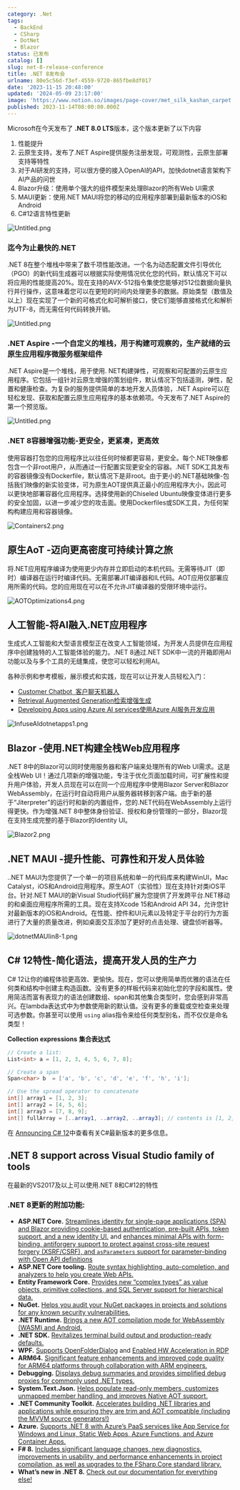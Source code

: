 ```yaml
---
category: .Net
tags:
  - BackEnd
  - CSharp
  - DotNet
  - Blazor
status: 已发布
catalog: []
slug: net-8-release-conference
title: .NET 8发布会
urlname: 80e5c56d-f3ef-4559-9720-865fbe8df017
date: '2023-11-15 20:48:00'
updated: '2024-05-09 23:17:00'
image: 'https://www.notion.so/images/page-cover/met_silk_kashan_carpet.jpg'
published: 2023-11-14T08:00:00.000Z
---
```


Microsoft在今天发布了 **.NET 8.0 LTS**版本，这个版本更新了以下内容

1. 性能提升
2. 云原生支持，发布了.NET Aspire提供服务注册发现，可观测性，云原生部署支持等特性
3. 对于AI研发的支持，可以很方便的接入OpenAI的API，加快dotnet语言架构下AI产品的问世
4. Blazor升级：使用单个强大的组件模型来处理Blazor的所有Web UI需求
5. MAUI更新：使用.NET MAUI将您的移动的应用程序部署到最新版本的iOS和Android
6. C#12语言特性更新

![Untitled.png](https://prod-files-secure.s3.us-west-2.amazonaws.com/5d24fe63-e567-4804-86f9-9fdc62e13082/10cda029-65af-4ea7-b30e-605b2d9e6c57/Untitled.png?X-Amz-Algorithm=AWS4-HMAC-SHA256&X-Amz-Content-Sha256=UNSIGNED-PAYLOAD&X-Amz-Credential=ASIAZI2LB4665DUSYWKP%2F20250212%2Fus-west-2%2Fs3%2Faws4_request&X-Amz-Date=20250212T053735Z&X-Amz-Expires=3600&X-Amz-Security-Token=IQoJb3JpZ2luX2VjEMn%2F%2F%2F%2F%2F%2F%2F%2F%2F%2FwEaCXVzLXdlc3QtMiJGMEQCIC9ZzwTjKm4g7VV6jgFTVl6enh%2FHO9DMp94dWPOcm8l9AiA7PrB4Ts%2F2XAAwgcQ%2BaxMnIy6iemguRukVXGZ1DhPtdiqIBAji%2F%2F%2F%2F%2F%2F%2F%2F%2F%2F8BEAAaDDYzNzQyMzE4MzgwNSIMU3yFQMJ9B4Til5tkKtwDbo0YU0YM5QdTo4fm0xU2SdQgSaz6PhfoRFtZXoooYxgoFLTtS2xEqS9hXOmh6ymP6fESFC55WALQ0Tv4I5aUgiqovXtULOhu6FeWAWaSQIJqrf35aSxR8rd02m8Mt8xj5pIaLEP2nVMC%2FsgeZMAXPLYq9eB8uwi6%2BLxFKIOuQ%2B2%2FEz88KHUk0eirU95n4P3sD%2BVhjw9xQKG%2BhSDMEfYbAC3EUQ3UMQgAe6cGJEX8%2FTsg%2B%2BzEsOy00WxlVyWwCKbke1CzwQp6ETszLPPr4zP8ARnuzV%2BGQwZ1%2FfnW3Xhrfje%2F8z5HoKNRCgDwGHtEuAh5E5SHBRTe9YWS%2BaG5Q0uSLxgoNCOhft5PGTbmW2l8zPskZiTu0T%2BUO%2FCLdsRjvCVPKWn4Eells7fJQJURSMetMJ9f3mEXakZIxxyadkd8XhV70cfVB8T%2BxH%2FdAh4p74ujUMQwiXJRNNiSjE%2FJWzvcGWYoiY1osnilimjotpph7zDkv5WOXTDzOJYW9C%2FA1yfxSSLxCmYzcDo%2BEbrEURLrdtFJMB64pdaZ2pNRUyz0kczPIkLXa0UBZintjoAkrq3W0G0gnNS3STydSvxfT%2FAXBk6k7vARnlGywKb5M5nT%2Fg38Z2FisKAfRBS5uG0w2eevvQY6pgGqdInlpVagMH1Y0%2Bxzotb1b%2FRG2fUOIvOstwVjdIdJpdAA3LmkirnRM9EvQbWbph6n%2B2is3cbXPWdyNflcHvj1rZtv%2BFdyb4XcQF4xrbm51LxuVxCsLd9ROUhOOhDiY9MefhYWswAwtuNOHRUoVtJ6OCfUweQrfj%2F3yRpnSxa%2FiWg5gVCel8iV7IJfikvWQ9%2Ff6bsPlsA93qH0LuGwXTKNGS03VdJK&X-Amz-Signature=88e0e9e09f97dbe327f515035ebcc4b1ab530a40bc9845c6522a82e4563de6d8&X-Amz-SignedHeaders=host&x-id=GetObject)


### **迄今为止最快的.NET**


.NET 8在整个堆栈中带来了数千项性能改进。一个名为动态配置文件引导优化（PGO）的新代码生成器可以根据实际使用情况优化您的代码，默认情况下可以将应用的性能提高20%。现在支持的AVX-512指令集使您能够对512位数据向量执行并行操作，这意味着您可以在更短的时间内处理更多的数据。原始类型（数值及以上）现在实现了一个新的可格式化和可解析接口，使它们能够直接格式化和解析为UTF-8，而无需任何代码转换开销。


![Untitled.png](https://prod-files-secure.s3.us-west-2.amazonaws.com/5d24fe63-e567-4804-86f9-9fdc62e13082/edcbf140-d619-4389-a4a6-f97c113ab9f2/Untitled.png?X-Amz-Algorithm=AWS4-HMAC-SHA256&X-Amz-Content-Sha256=UNSIGNED-PAYLOAD&X-Amz-Credential=ASIAZI2LB4665DUSYWKP%2F20250212%2Fus-west-2%2Fs3%2Faws4_request&X-Amz-Date=20250212T053735Z&X-Amz-Expires=3600&X-Amz-Security-Token=IQoJb3JpZ2luX2VjEMn%2F%2F%2F%2F%2F%2F%2F%2F%2F%2FwEaCXVzLXdlc3QtMiJGMEQCIC9ZzwTjKm4g7VV6jgFTVl6enh%2FHO9DMp94dWPOcm8l9AiA7PrB4Ts%2F2XAAwgcQ%2BaxMnIy6iemguRukVXGZ1DhPtdiqIBAji%2F%2F%2F%2F%2F%2F%2F%2F%2F%2F8BEAAaDDYzNzQyMzE4MzgwNSIMU3yFQMJ9B4Til5tkKtwDbo0YU0YM5QdTo4fm0xU2SdQgSaz6PhfoRFtZXoooYxgoFLTtS2xEqS9hXOmh6ymP6fESFC55WALQ0Tv4I5aUgiqovXtULOhu6FeWAWaSQIJqrf35aSxR8rd02m8Mt8xj5pIaLEP2nVMC%2FsgeZMAXPLYq9eB8uwi6%2BLxFKIOuQ%2B2%2FEz88KHUk0eirU95n4P3sD%2BVhjw9xQKG%2BhSDMEfYbAC3EUQ3UMQgAe6cGJEX8%2FTsg%2B%2BzEsOy00WxlVyWwCKbke1CzwQp6ETszLPPr4zP8ARnuzV%2BGQwZ1%2FfnW3Xhrfje%2F8z5HoKNRCgDwGHtEuAh5E5SHBRTe9YWS%2BaG5Q0uSLxgoNCOhft5PGTbmW2l8zPskZiTu0T%2BUO%2FCLdsRjvCVPKWn4Eells7fJQJURSMetMJ9f3mEXakZIxxyadkd8XhV70cfVB8T%2BxH%2FdAh4p74ujUMQwiXJRNNiSjE%2FJWzvcGWYoiY1osnilimjotpph7zDkv5WOXTDzOJYW9C%2FA1yfxSSLxCmYzcDo%2BEbrEURLrdtFJMB64pdaZ2pNRUyz0kczPIkLXa0UBZintjoAkrq3W0G0gnNS3STydSvxfT%2FAXBk6k7vARnlGywKb5M5nT%2Fg38Z2FisKAfRBS5uG0w2eevvQY6pgGqdInlpVagMH1Y0%2Bxzotb1b%2FRG2fUOIvOstwVjdIdJpdAA3LmkirnRM9EvQbWbph6n%2B2is3cbXPWdyNflcHvj1rZtv%2BFdyb4XcQF4xrbm51LxuVxCsLd9ROUhOOhDiY9MefhYWswAwtuNOHRUoVtJ6OCfUweQrfj%2F3yRpnSxa%2FiWg5gVCel8iV7IJfikvWQ9%2Ff6bsPlsA93qH0LuGwXTKNGS03VdJK&X-Amz-Signature=641e32da475ea22dfce538efb67ec7fbbac0a1c98ca167cb3aca92fe8187bcf1&X-Amz-SignedHeaders=host&x-id=GetObject)


### **.NET Aspire -一个自定义的堆栈，用于构建可观察的，生产就绪的云原生应用程序微服务框架组件**


.NET Aspire是一个堆栈，用于使用. NET构建弹性，可观察和可配置的云原生应用程序。它包括一组针对云原生增强的策划组件，默认情况下包括遥测，弹性，配置和健康检查。为复杂的服务提供简单的本地开发人员体验，.NET Aspire可以在轻松发现、获取和配置云原生应用程序的基本依赖项。今天发布了.NET Aspire的第一个预览版。


![Untitled.png](https://prod-files-secure.s3.us-west-2.amazonaws.com/5d24fe63-e567-4804-86f9-9fdc62e13082/ff6a34d3-ac25-412d-9204-a7263d00528f/Untitled.png?X-Amz-Algorithm=AWS4-HMAC-SHA256&X-Amz-Content-Sha256=UNSIGNED-PAYLOAD&X-Amz-Credential=ASIAZI2LB4665DUSYWKP%2F20250212%2Fus-west-2%2Fs3%2Faws4_request&X-Amz-Date=20250212T053735Z&X-Amz-Expires=3600&X-Amz-Security-Token=IQoJb3JpZ2luX2VjEMn%2F%2F%2F%2F%2F%2F%2F%2F%2F%2FwEaCXVzLXdlc3QtMiJGMEQCIC9ZzwTjKm4g7VV6jgFTVl6enh%2FHO9DMp94dWPOcm8l9AiA7PrB4Ts%2F2XAAwgcQ%2BaxMnIy6iemguRukVXGZ1DhPtdiqIBAji%2F%2F%2F%2F%2F%2F%2F%2F%2F%2F8BEAAaDDYzNzQyMzE4MzgwNSIMU3yFQMJ9B4Til5tkKtwDbo0YU0YM5QdTo4fm0xU2SdQgSaz6PhfoRFtZXoooYxgoFLTtS2xEqS9hXOmh6ymP6fESFC55WALQ0Tv4I5aUgiqovXtULOhu6FeWAWaSQIJqrf35aSxR8rd02m8Mt8xj5pIaLEP2nVMC%2FsgeZMAXPLYq9eB8uwi6%2BLxFKIOuQ%2B2%2FEz88KHUk0eirU95n4P3sD%2BVhjw9xQKG%2BhSDMEfYbAC3EUQ3UMQgAe6cGJEX8%2FTsg%2B%2BzEsOy00WxlVyWwCKbke1CzwQp6ETszLPPr4zP8ARnuzV%2BGQwZ1%2FfnW3Xhrfje%2F8z5HoKNRCgDwGHtEuAh5E5SHBRTe9YWS%2BaG5Q0uSLxgoNCOhft5PGTbmW2l8zPskZiTu0T%2BUO%2FCLdsRjvCVPKWn4Eells7fJQJURSMetMJ9f3mEXakZIxxyadkd8XhV70cfVB8T%2BxH%2FdAh4p74ujUMQwiXJRNNiSjE%2FJWzvcGWYoiY1osnilimjotpph7zDkv5WOXTDzOJYW9C%2FA1yfxSSLxCmYzcDo%2BEbrEURLrdtFJMB64pdaZ2pNRUyz0kczPIkLXa0UBZintjoAkrq3W0G0gnNS3STydSvxfT%2FAXBk6k7vARnlGywKb5M5nT%2Fg38Z2FisKAfRBS5uG0w2eevvQY6pgGqdInlpVagMH1Y0%2Bxzotb1b%2FRG2fUOIvOstwVjdIdJpdAA3LmkirnRM9EvQbWbph6n%2B2is3cbXPWdyNflcHvj1rZtv%2BFdyb4XcQF4xrbm51LxuVxCsLd9ROUhOOhDiY9MefhYWswAwtuNOHRUoVtJ6OCfUweQrfj%2F3yRpnSxa%2FiWg5gVCel8iV7IJfikvWQ9%2Ff6bsPlsA93qH0LuGwXTKNGS03VdJK&X-Amz-Signature=a1b8de97c59ac6e656cf202c41905d32770c34a94cf2363c4b6178f6c516adc3&X-Amz-SignedHeaders=host&x-id=GetObject)


### **.NET 8容器增强功能-更安全，更紧凑，更高效**


使用容器打包您的应用程序比以往任何时候都更容易，更安全。每个.NET映像都包含一个非root用户，从而通过一行配置实现更安全的容器。.NET SDK工具发布的容器镜像没有Dockerfile，默认情况下是非root。由于更小的.NET基础映像-包括我们映像的新实验变体，可为原生AOT提供真正最小的应用程序大小，因此可以更快地部署容器化应用程序。选择使用新的Chiseled Ubuntu映像变体进行更多的安全加固，以进一步减少您的攻击面。使用Dockerfiles或SDK工具，为任何架构构建应用和容器镜像。


![Containers2.png](https://devblogs.microsoft.com/dotnet/wp-content/uploads/sites/10/2023/11/Containers2.png)


## 原生AoT -迈向更高密度可持续计算之旅


将.NET应用程序编译为使用更少内存并立即启动的本机代码。无需等待JIT（即时）编译器在运行时编译代码。无需部署JIT编译器和IL代码。AOT应用仅部署应用所需的代码。您的应用现在可以在不允许JIT编译器的受限环境中运行。


![AOTOptimizations4.png](https://devblogs.microsoft.com/dotnet/wp-content/uploads/sites/10/2023/11/AOTOptimizations4.png)


## 人工智能-将AI融入.NET应用程序


生成式人工智能和大型语言模型正在改变人工智能领域，为开发人员提供在应用程序中创建独特的人工智能体验的能力。.NET 8通过.NET SDK中一流的开箱即用AI功能以及与多个工具的无缝集成，使您可以轻松利用AI。


各种示例和参考模板，展示模式和实践，现在可以让开发人员轻松入门：

- [Customer Chatbot](https://github.com/dotnet/eShop)[ ](https://github.com/dotnet/eShop)[ 客户聊天机器人](https://github.com/dotnet/eShop)
- [Retrieval Augmented Generation](https://github.com/Azure-Samples/azure-search-openai-demo-csharp)[检索增强生成](https://github.com/Azure-Samples/azure-search-openai-demo-csharp)
- [Developing Apps using Azure AI services](https://devblogs.microsoft.com/dotnet/demystifying-retrieval-augmented-generation-with-dotnet/)[使用Azure AI服务开发应用](https://devblogs.microsoft.com/dotnet/demystifying-retrieval-augmented-generation-with-dotnet/)

![InfuseAIdotnetapps1.png](https://devblogs.microsoft.com/dotnet/wp-content/uploads/sites/10/2023/11/InfuseAIdotnetapps1.png)


## Blazor -使用.NET构建全栈Web应用程序


.NET 8中的Blazor可以同时使用服务器和客户端来处理所有的Web UI需求。这是全栈Web UI！通过几项新的增强功能，专注于优化页面加载时间，可扩展性和提升用户体验，开发人员现在可以在同一个应用程序中使用Blazor Server和Blazor WebAssembly，在运行时自动将用户从服务器转移到客户端。由于新的基于“Jiterpreter”的运行时和新的内置组件，您的.NET代码在WebAssembly上运行得更快。作为增强.NET 8中整体身份验证、授权和身份管理的一部分，Blazor现在支持生成完整的基于Blazor的Identity UI。


![Blazor2.png](https://devblogs.microsoft.com/dotnet/wp-content/uploads/sites/10/2023/11/Blazor2.png)


## .NET MAUI -提升性能、可靠性和开发人员体验


..NET MAUI为您提供了一个单一的项目系统和单一的代码库来构建WinUI，Mac Catalyst，iOS和Android应用程序。原生AOT（实验性）现在支持针对类iOS平台。针对.NET MAUI的新Visual Studio代码扩展为您提供了开发跨平台.NET移动的和桌面应用程序所需的工具。现在支持Xcode 15和Android API 34，允许您针对最新版本的iOS和Android。在性能、控件和UI元素以及特定于平台的行为方面进行了大量的质量改进，例如桌面交互添加了更好的点击处理、键盘侦听器等。


![dotnetMAUIin8-1.png](https://devblogs.microsoft.com/dotnet/wp-content/uploads/sites/10/2023/11/dotnetMAUIin8-1.png)


## C# 12特性-简化语法，提高开发人员的生产力


C# 12让你的编程体验更高效、更愉快。现在，您可以使用简单而优雅的语法在任何类和结构中创建主构造函数。没有更多的样板代码来初始化您的字段和属性。使用简洁而富有表现力的语法创建数组、span和其他集合类型时，您会感到非常高兴。在lambda表达式中为参数使用新的默认值。没有更多的重载或空检查来处理可选参数。你甚至可以使用 `using` alias指令来给任何类型别名，而不仅仅是命名类型！


**Collection expressions** **集合表达式**


```c#
// Create a list:
List<int> a = [1, 2, 3, 4, 5, 6, 7, 8];

// Create a span
Span<char> b  = ['a', 'b', 'c', 'd', 'e', 'f', 'h', 'i'];

// Use the spread operator to concatenate
int[] array1 = [1, 2, 3];
int[] array2 = [4, 5, 6];
int[] array3 = [7, 8, 9];
int[] fullArray = [..array1, ..array2, ..array3]; // contents is [1, 2, 3, 4, 5, 6, 7, 8, 9]
```


在 [Announcing C# 12](https://devblogs.microsoft.com/dotnet/announcing-csharp-12)中查看有关C#最新版本的更多信息。


## .NET 8 support across Visual Studio family of tools


在最新的VS2017及以上可以使用.NET 8和C#12的特性


### .NET 8更新的附加功能:

- **ASP.NET Core.** [Streamlines identity for single-page applications (SPA) and Blazor providing cookie-based authentication, pre-built APIs, token support, and a new identity UI.](https://devblogs.microsoft.com/dotnet/whats-new-with-identity-in-dotnet-8/) and [enhances minimal APIs with form-binding, antiforgery support to protect against cross-site request forgery (XSRF/CSRF), and ](https://learn.microsoft.com/aspnet/core/release-notes/aspnetcore-8.0#minimal-apis)[`asParameters`](https://learn.microsoft.com/aspnet/core/release-notes/aspnetcore-8.0#minimal-apis)[ support for parameter-binding with Open API definitions](https://learn.microsoft.com/aspnet/core/release-notes/aspnetcore-8.0#minimal-apis)
- **ASP.NET Core tooling.** [Route syntax highlighting, auto-completion, and analyzers to help you create Web APIs.](https://devblogs.microsoft.com/dotnet/aspnet-core-route-tooling-dotnet-8/)
- **Entity Framework Core.** [Provides new “complex types” as value objects, primitive collections, and SQL Server support for hierarchical data.](https://devblogs.microsoft.com/dotnet/announcing-ef8-rc2/)
- **NuGet.** [Helps you audit your NuGet packages in projects and solutions for any known security vulnerabilities.](https://learn.microsoft.com/nuget/concepts/auditing-packages)
- **.NET Runtime.** [Brings a new AOT compilation mode for WebAssembly (WASM) and Android.](https://devblogs.microsoft.com/dotnet/announcing-dotnet-8-rc1/#androidstripilafteraot-mode-on-android)
- **.NET SDK.** [Revitalizes terminal build output and production-ready defaults.](https://learn.microsoft.com/dotnet/core/whats-new/dotnet-8#net-sdk)
- **WPF.** [Supports OpenFolderDialog](https://devblogs.microsoft.com/dotnet/wpf-file-dialog-improvements-in-dotnet-8/) and [Enabled HW Acceleration in RDP](https://devblogs.microsoft.com/dotnet/announcing-dotnet-8-rc1/#wpf-hardware-acceleration-in-rdp)
- **ARM64.** [Significant feature enhancements and improved code quality for ARM64 platforms through collaboration with ARM engineers.](https://devblogs.microsoft.com/dotnet/this-arm64-performance-in-dotnet-8/)
- **Debugging.** [Displays debug summaries and provides simplified debug proxies for commonly used .NET types.](https://devblogs.microsoft.com/dotnet/debugging-enhancements-in-dotnet-8/)
- **System.Text.Json.** [Helps populate read-only members, customizes unmapped member handling, and improves Native AOT support.](https://devblogs.microsoft.com/dotnet/system-text-json-in-dotnet-8/)
- **.NET Community Toolkit.** [Accelerates building .NET libraries and applications while ensuring they are trim and AOT compatible (including the MVVM source generators!)](https://devblogs.microsoft.com/dotnet/announcing-the-dotnet-community-toolkit-821/)
- **Azure.** [Supports .NET 8 with Azure’s PaaS services like App Service for Windows and Linux, Static Web Apps, Azure Functions, and Azure Container Apps.](https://aka.ms/appservice-dotnet8)
- **F# 8.** [Includes significant language changes, new diagnostics, improvements in usability, and performance enhancements in project compilation, as well as upgrades to the FSharp.Core standard library.](https://devblogs.microsoft.com/dotnet/announcing-fsharp-8/)
- **What’s new in .NET 8.** [Check out our documentation for everything else!](https://learn.microsoft.com/dotnet/core/whats-new/dotnet-8)

